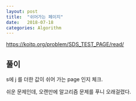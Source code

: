 ```yaml
---
layout: post
title:  "쉬어가는 페이지"
date:   2018-07-18
categories: Algorithm
---
```


<https://koitp.org/problem/SDS_TEST_PAGE/read/>

## 풀이

s에 j 를 더한 값이 쉬어 가는 page 인지 체크.

쉬운 문제인데, 오랜만에 알고리즘 문제를 푸니 오래걸렸다.

